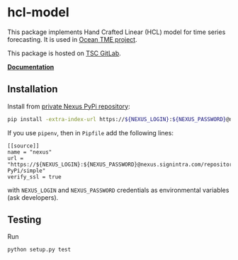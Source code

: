 # hcl-model

This package implements Hand Crafted Linear (HCL) model for time series forecasting. It is used in [Ocean TME project](https://git.signintra.com/trade-management-platform/popeyethesailor).

This package is hosted on [TSC GitLab](https://git.signintra.com/trade-management-platform/hcl-model).

[**Documentation**](https://nexus.signintra.com/repository/GDSA-static/packages/hcl-model/docs/index.html)

## Installation

Install from [private Nexus PyPi repository](https://nexus.signintra.com/#browse/browse:GDSA-PyPi):
```bash
pip install -extra-index-url https://${NEXUS_LOGIN}:${NEXUS_PASSWORD}@nexus.signintra.com/repository/GDSA-PyPi/simple hcl-model
```

If you use `pipenv`, then in `Pipfile` add the following lines:
```text
[[source]]
name = "nexus"
url = "https://${NEXUS_LOGIN}:${NEXUS_PASSWORD}@nexus.signintra.com/repository/GDSA-PyPi/simple"
verify_ssl = true
```
with `NEXUS_LOGIN` and `NEXUS_PASSWORD` credentials as environmental variables (ask developers).

## Testing

Run
```bash
python setup.py test
```
